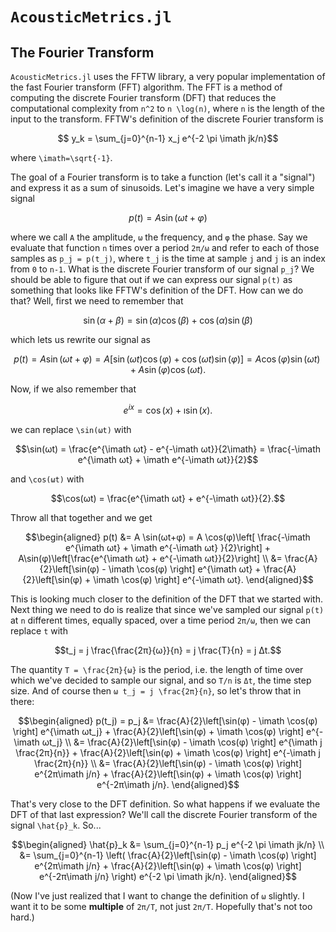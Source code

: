 # `AcousticMetrics.jl`

## The Fourier Transform
`AcousticMetrics.jl` uses the FFTW library, a very popular
implementation of the fast Fourier transform (FFT) algorithm. The FFT is a
method of computing the discrete Fourier transform (DFT) that reduces the
computational complexity from ``n^2`` to ``n \log(n)``, where ``n`` is the length
of the input to the transform. FFTW's definition of the discrete Fourier
transform is
```math
  y_k = \sum_{j=0}^{n-1} x_j e^{-2 \pi \imath jk/n}
```
where ``\imath=\sqrt{-1}``.

The goal of a Fourier transform is to take a function (let's call it a "signal") and express it as a sum of
sinusoids. Let's imagine we have a very simple signal
```math
p(t) = A \sin(ωt+φ)
```
where we call ``A`` the amplitude, ``ω`` the frequency, and ``φ`` the phase. Say
we evaluate that function ``n`` times over a period ``2π/ω`` and refer to each
of those samples as ``p_j = p(t_j)``, where ``t_j`` is the time at sample ``j``
and ``j`` is an index from ``0`` to ``n-1``. What is the discrete Fourier
transform of our signal ``p_j``? We should be able to figure that out if we can
express our signal ``p(t)`` as something that looks like FFTW's definition of
the DFT. How can we do that? Well, first we need to remember that
```math
\sin(α+β) = \sin(α)\cos(β) + \cos(α)\sin(β)
```
which lets us rewrite our signal as
```math
p(t) = A \sin(ωt+φ) = A\left[ \sin(ωt)\cos(φ) + \cos(ωt)\sin(φ) \right] = A \cos(φ)\sin(ωt) + A\sin(φ)\cos(ωt).
```
Now, if we also remember that
```math
e^{ix} = \cos(x) + \imath \sin(x).
```
we can replace ``\sin(ωt)`` with
```math
\sin(ωt) = \frac{e^{\imath ωt} - e^{-\imath ωt}}{2\imath} = \frac{-\imath e^{\imath ωt} + \imath e^{-\imath ωt}}{2}
```
and ``\cos(ωt)`` with
```math
\cos(ωt) = \frac{e^{\imath ωt} + e^{-\imath ωt}}{2}.
```
Throw all that together and we get
```math
\begin{aligned}
p(t) &= A \sin(ωt+φ) = A \cos(φ)\left[ \frac{-\imath e^{\imath ωt} + \imath e^{-\imath ωt} }{2}\right] + A\sin(φ)\left[\frac{e^{\imath ωt} + e^{-\imath ωt}}{2}\right] \\
     &= \frac{A}{2}\left[\sin(φ) - \imath \cos(φ) \right] e^{\imath ωt} + \frac{A}{2}\left[\sin(φ) + \imath \cos(φ) \right] e^{-\imath ωt}.
\end{aligned}
```
This is looking much closer to the definition of the DFT that we started with.
Next thing we need to do is realize that since we've sampled our signal ``p(t)``
at ``n`` different times, equally spaced, over a time period ``2π/ω``, then we
can replace ``t`` with
```math
t_j = j \frac{\frac{2π}{ω}}{n} = j \frac{T}{n} = j Δt.
```
The quantity ``T = \frac{2π}{ω}`` is the period, i.e. the length of time over
which we've decided to sample our signal, and so ``T/n`` is ``Δt``, the
time step size. And of course then ``ω t_j = j \frac{2π}{n}``, so let's throw
that in there:
```math
\begin{aligned}
p(t_j) = p_j &= \frac{A}{2}\left[\sin(φ) - \imath \cos(φ) \right] e^{\imath ωt_j} + \frac{A}{2}\left[\sin(φ) + \imath \cos(φ) \right] e^{-\imath ωt_j} \\
             &= \frac{A}{2}\left[\sin(φ) - \imath \cos(φ) \right] e^{\imath j \frac{2π}{n}} + \frac{A}{2}\left[\sin(φ) + \imath \cos(φ) \right] e^{-\imath j \frac{2π}{n}} \\
             &= \frac{A}{2}\left[\sin(φ) - \imath \cos(φ) \right] e^{2π\imath j/n} + \frac{A}{2}\left[\sin(φ) + \imath \cos(φ) \right] e^{-2π\imath j/n}.
\end{aligned}
```

That's very close to the DFT definition. So what happens if we evaluate the DFT
of that last expression?
We'll call the discrete Fourier transform of the signal ``\hat{p}_k``. So...
```math
\begin{aligned}
  \hat{p}_k &= \sum_{j=0}^{n-1} p_j e^{-2 \pi \imath jk/n} \\
            &= \sum_{j=0}^{n-1} \left( \frac{A}{2}\left[\sin(φ) - \imath \cos(φ) \right] e^{2π\imath j/n} + \frac{A}{2}\left[\sin(φ) + \imath \cos(φ) \right] e^{-2π\imath j/n} \right) e^{-2 \pi \imath jk/n}.
\end{aligned}
```
(Now I've just realized that I want to change the definition of ``ω`` slightly.
I want it to be some **multiple** of ``2π/T``, not just ``2π/T``. Hopefully
that's not too hard.)
